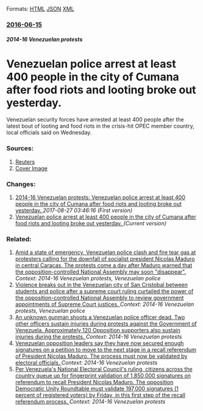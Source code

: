 
Formats: [HTML](/news/2016/06/15/venezuelan-police-arrest-at-least-400-people-in-the-city-of-cumana-after-food-riots-and-looting-broke-out-yesterday.html)  [JSON](/news/2016/06/15/venezuelan-police-arrest-at-least-400-people-in-the-city-of-cumana-after-food-riots-and-looting-broke-out-yesterday.json)  [XML](/news/2016/06/15/venezuelan-police-arrest-at-least-400-people-in-the-city-of-cumana-after-food-riots-and-looting-broke-out-yesterday.xml)  

### [2016-06-15](/news/2016/06/15/index.md)

##### 2014-16 Venezuelan protests
# Venezuelan police arrest at least 400 people in the city of Cumana after food riots and looting broke out yesterday. 

Venezuelan security forces have arrested at least 400 people after the latest bout of looting and food riots in the crisis-hit OPEC member country, local officials said on Wednesday.


### Sources:

1. [Reuters](https://www.reuters.com/article/us-venezuela-violence-idUSKCN0Z11WW)
1. [Cover Image](https://s4.reutersmedia.net/resources/r/?m=02&d=20160615&t=2&i=1141513374&w=&fh=545px&fw=&ll=&pl=&sq=&r=LYNXNPEC5E10U)

### Changes:

1. [2014-16 Venezuelan protests: Venezuelan police arrest at least 400 people in the city of Cumana after food riots and looting broke out yesterday. ](/news/2016/06/15/2014-16-venezuelan-protests-venezuelan-police-arrest-at-least-400-people-in-the-city-of-cumana-after-food-riots-and-looting-broke-out-ye.md) _2017-08-27 03:46:16 (First version)_
1. [Venezuelan police arrest at least 400 people in the city of Cumana after food riots and looting broke out yesterday. ](/news/2016/06/15/venezuelan-police-arrest-at-least-400-people-in-the-city-of-cumana-after-food-riots-and-looting-broke-out-yesterday.md) _(Current version)_

### Related:

1. [Amid a state of emergency, Venezuelan police clash and fire tear gas at protesters calling for the downfall of socialist president Nicolas Maduro in central Caracas. The protests come a day after Maduro warned that the opposition-controlled National Assembly may soon "disappear". ](/news/2016/05/18/amid-a-state-of-emergency-venezuelan-police-clash-and-fire-tear-gas-at-protesters-calling-for-the-downfall-of-socialist-president-nicola-s.md) _Context: 2014-16 Venezuelan protests, Venezuelan police_
2. [Violence breaks out in the Venezuelan city of San Cristobal between students and police after a supreme court ruling curtailed the power of the opposition-controlled National Assembly to review government appointments of Supreme Court justices. ](/news/2016/03/3/violence-breaks-out-in-the-venezuelan-city-of-san-crista3bal-between-students-and-police-after-a-supreme-court-ruling-curtailed-the-power-of.md) _Context: 2014-16 Venezuelan protests, Venezuelan police_
3. [An unknown gunman shoots a Venezuelan police officer dead. Two other officers sustain injuries during protests against the Government of Venezuela. Approximately 120 Opposition supporters also sustain injuries during the protests. ](/news/2016/10/26/an-unknown-gunman-shoots-a-venezuelan-police-officer-dead-two-other-officers-sustain-injuries-during-protests-against-the-government-of-ven.md) _Context: 2014-16 Venezuelan protests_
4. [Venezuelan opposition leaders say they have now secured enough signatures on a petition to move to the next stage in a recall referendum of President Nicolas Maduro. The process must now be validated by electoral officials. ](/news/2016/06/25/venezuelan-opposition-leaders-say-they-have-now-secured-enough-signatures-on-a-petition-to-move-to-the-next-stage-in-a-recall-referendum-of.md) _Context: 2014-16 Venezuelan protests_
5. [Per Venezuela's National Electoral Council's ruling, citizens across the country queue up for fingerprint validation of 1,850,000 signatures on referendum to recall President Nicolas Maduro. The opposition Democratic Unity Roundtable must validate 197,000 signatures (1 percent of registered voters) by Friday, in this first step of the recall referendum process. ](/news/2016/06/20/per-venezuela-s-national-electoral-council-s-ruling-citizens-across-the-country-queue-up-for-fingerprint-validation-of-1-850-000-signatures.md) _Context: 2014-16 Venezuelan protests_
